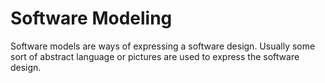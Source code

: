 # Software Modeling
Software models are ways of expressing a software design. Usually some sort of abstract language or pictures are used to express the software design.